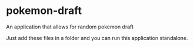 # pokemon-draft
An application that allows for random pokemon draft

Just add these files in a folder and you can run this application standalone.

